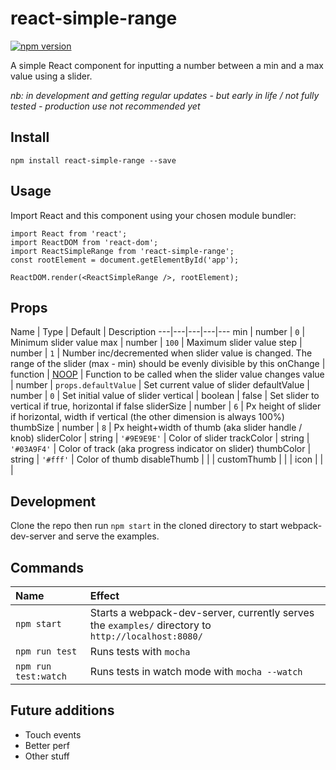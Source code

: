 # react-simple-range

[![npm version](https://badge.fury.io/js/react-simple-range.svg)](https://badge.fury.io/js/react-simple-range)

A simple React component for inputting a number between a min and a max value using a slider.

_nb: in development and getting regular updates - but early in life / not fully tested - production use not recommended yet_

## Install

```npm install react-simple-range --save```

## Usage

Import React and this component using your chosen module bundler:

```
import React from 'react';
import ReactDOM from 'react-dom';
import ReactSimpleRange from 'react-simple-range';
const rootElement = document.getElementById('app');

ReactDOM.render(<ReactSimpleRange />, rootElement);
```

## Props

Name | Type | Default | Description
---|---|---|---|---
min | number | `0` | Minimum slider value
max | number | `100` | Maximum slider value
step | number | `1`  | Number inc/decremented when slider value is changed. The range of the slider (max - min) should be evenly divisible by this
onChange | function | [NOOP](https://en.wikipedia.org/wiki/NOP) | Function to be called when the slider value changes
value | number | `props.defaultValue` | Set current value of slider
defaultValue | number | `0` | Set initial value of slider
vertical | boolean | false | Set slider to vertical if true, horizontal if false
sliderSize | number | `6` | Px height of slider if horizontal, width if vertical (the other dimension is always 100%)
thumbSize | number | `8` | Px height+width of thumb (aka slider handle / knob)
sliderColor | string | `'#9E9E9E'` | Color of slider
trackColor | string | `'#03A9F4'` | Color of track (aka progress indicator on slider)
thumbColor | string | `'#fff'` | Color of thumb
disableThumb | | |
customThumb | | |
icon | | |

## Development

Clone the repo then run ```npm start``` in the cloned directory to start webpack-dev-server and serve the examples.

## Commands

Name | Effect
:---|:---
`npm start` | Starts a webpack-dev-server, currently serves the `examples/` directory to `http://localhost:8080/`
`npm run test` | Runs tests with `mocha`
`npm run test:watch` | Runs tests in watch mode with `mocha --watch`

## Future additions

- Touch events
- Better perf
- Other stuff